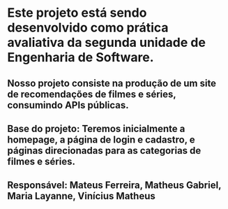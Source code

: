# Este projeto está sendo desenvolvido como prática avaliativa da segunda unidade de **Engenharia de Software.**
## Nosso projeto consiste na produção de um site de recomendações de filmes e séries, consumindo APIs públicas.

## Base do projeto: Teremos inicialmente a homepage, a página de login e cadastro, e páginas direcionadas para as categorias de filmes e séries. 

## Responsável: Mateus Ferreira, Matheus Gabriel, Maria Layanne, Vinícius Matheus
